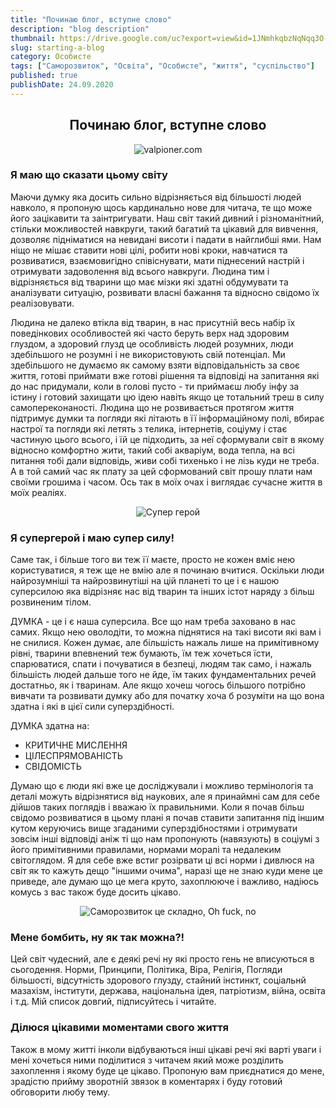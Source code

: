 ```yaml
---
title: "Починаю блог, вступне слово"
description: "blog description"
thumbnail: https://drive.google.com/uc?export=view&id=1JNmhkqbzNqNqq3O--oWv5JN5tDvxqtVY
slug: starting-a-blog
category: Особисте
tags: ["Саморозвиток", "Освіта", "Особисте", "життя", "суспільство"]
published: true
publishDate: 24.09.2020
---
```


<span style="display:block;text-align:center">

## Починаю блог, вступне слово

![valpioner.com](https://drive.google.com/uc?export=view&id=1JNmhkqbzNqNqq3O--oWv5JN5tDvxqtVY)

</span>

### Я маю що сказати цьому світу

Маючи думку яка досить сильно відрізняється від більшості людей навколо, я пропоную щось кардинально нове для читача, те що може його зацікавити та заінтригувати. Наш світ такий дивний і різноманітний, стільки можливостей навкруги, такий багатий та цікавий для вивчення, дозволяє підніматися на невидані висоти і падати в найглибші ями. Нам ніщо не мішає ставити нові цілі, робити нові кроки, навчатися та розвиватися, взаємовигідно співіснувати, мати піднесений настрій і отримувати задоволення від всього навкруги. Людина тим і відрізняється від тварини що має мізки які здатні обдумувати та аналізувати ситуацію, розвивати власні бажання та відносно свідомо їх реалізовувати.

Людина не далеко втікла від тварин, в нас присутній весь набір їх поведінкових особливостей які часто беруть верх над здоровим глуздом, а здоровий глузд це особливість людей розумних, люди здебільшого не розумні і не використовують свій потенціал. Ми здебільшого не думаємо як самому взяти відповідальність за своє життя, готові приймати вже готові рішення та відповіді на запитання які до нас придумали, коли в голові пусто - ти приймаєш любу інфу за істину і готовий захищати цю ідею навіть якщо це тотальний треш в силу самопереконаності. Людина що не розвивається протягом життя підтримує думки та погляди які літають в її інформаційному полі, вбирає настрої та погляди які летять з телика, інтернетів, соціуму і стає частиную цього всього, і їй це підходить, за неї сформували світ в якому відносно комфортно жити, такий собі акваріум, вода тепла, на всі питання тобі дали відповідь, живи собі тихенько і не лізь куди не треба. А в той самий час як плату за цей сформований світ прошу плати нам своїми грошима і часом. Ось так в моїх очах і виглядає сучасне життя в моїх реаліях.

<span style="display:block;text-align:center">

![Супер герой](https://drive.google.com/uc?export=view&id=1TyI7oDT9KNtPZSPS2L2n4JTqqX1Bz4sZ)

</span>

### Я супергерой і маю супер силу!

Саме так, і більше того ви теж її маєте, просто не кожен вміє нею користуватися, я теж ще не вмію але я починаю вчитися.
Оскільки люди найрозумніші та найрозвинутіші на цій планеті то це і є нашою суперсилою яка відрізняє нас від тварин та інших істот наряду з більш розвиненим тілом.

ДУМКА - це і є наша суперсила. Все що нам треба заховано в нас самих. Якщо нею оволодіти, то можна піднятися на такі висоти які вам і не снилися. Кожен думає, але більшість нажаль лише на примітивному рівні, тварини впевнений теж бумають, їм теж хочеться їсти, спарюватися, спати і почуватися в безпеці, людям так само, і нажаль більшість людей дальше того не йде, їм таких фундаментальних речей достатньо, як і тваринам. Але якщо хочеш чогось більшого потрібно вивчати та розвивати думку або для початку хоча б розуміти на що вона здатна і які в цієї сили суперздібності.

ДУМКА здатна на:

- КРИТИЧНЕ МИСЛЕННЯ
- ЦІЛЕСПРЯМОВАНІСТЬ
- СВІДОМІСТЬ

Думаю що є люди які вже це досліджували і можливо термінологія та деталі можуть відрізнятися від наукових, але я принаймні сам для себе дійшов таких поглядів і вважаю їх правильними. Коли я почав більш свідомо розвиватися в цьому плані я почав ставити запитання під іншим кутом керуючись вище згаданими суперздібностями і отримувати зовсім інші відповіді аніж ті що нам пропонують (навязують) в соціумі з його примітивними правилами, нормами моралі та недалеким світоглядом. Я для себе вже встиг розірвати ці всі норми і дивлюся на світ як то кажуть дещо "іншими очима", наразі ще не знаю куди мене це приведе, але думаю що це мега круто, захоплююче і важливо, надіюсь комусь з вас також буде досить цікаво.

<span style="display:block;text-align:center">

![Саморозвиток це складно, Oh fuck, no](https://drive.google.com/uc?export=view&id=1YkjXnyDm5QzSp6oBcB4crbkZ8tKA20wU)

</span>

### Мене бомбить, ну як так можна?!

Цей світ чудесний, але є деякі речі ну які просто гень не вписуються в сьогодення. Норми, Принципи, Політика, Віра, Релігія, Погляди більшості, відсутність здорового глузду, стайний інстинкт, соціальнй мазахізм, інститути, держава, національна ідея, патріотизм, війна, освіта і т.д. Мій список довгий, підписуйтесь і читайте.

### Ділюся цікавими моментами свого життя

Також в мому житті інколи відбуваються інші цікаві речі які варті уваги і мені хочеться ними поділитися з читачем який може розділить захоплення і якому буде це цікаво. Пропоную вам приєднатися до мене, зрадістю прийму зворотній звязок в коментарях і буду готовий обговорити любу тему.
